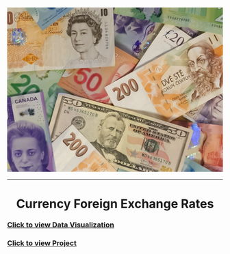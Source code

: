 ![](2023-02-09-09-35-08.png)

---

<center><h1>Currency Foreign Exchange Rates</h1></center>

### [Click to view Data Visualization](https://nbviewer.org/github/TelRich/Currency-Foreign-Exchange-Rates/blob/main/data_viz.ipynb)
### [Click to view Project](https://nbviewer.org/github/TelRich/Currency-Foreign-Exchange-Rates/blob/main/xchng_clean.ipynb)